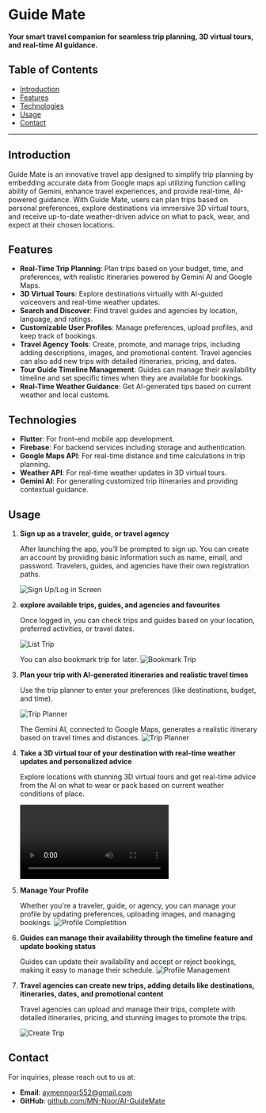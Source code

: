 # Guide Mate

**Your smart travel companion for seamless trip planning, 3D virtual tours, and real-time AI guidance.**

## Table of Contents
- [Introduction](#introduction)
- [Features](#features)
- [Technologies](#technologies)
- [Usage](#usage)
- [Contact](#contact)

---

## Introduction

Guide Mate is an innovative travel app designed to simplify trip planning by embedding accurate data from Google maps api utilizing function calling ability of Gemini, enhance travel experiences, and provide real-time, AI-powered guidance. With Guide Mate, users can plan trips based on personal preferences, explore destinations via immersive 3D virtual tours, and receive up-to-date weather-driven advice on what to pack, wear, and expect at their chosen locations.

## Features

- **Real-Time Trip Planning**: Plan trips based on your budget, time, and preferences, with realistic itineraries powered by Gemini AI and Google Maps.
- **3D Virtual Tours**: Explore destinations virtually with AI-guided voiceovers and real-time weather updates.
- **Search and Discover**: Find travel guides and agencies by location, language, and ratings.
- **Customizable User Profiles**: Manage preferences, upload profiles, and keep track of bookings.
- **Travel Agency Tools**: Create, promote, and manage trips, including adding descriptions, images, and promotional content. Travel agencies can also add new trips with detailed itineraries, pricing, and dates.
- **Tour Guide Timeline Management**: Guides can manage their availability timeline and set specific times when they are available for bookings.
- **Real-Time Weather Guidance**: Get AI-generated tips based on current weather and local customs.

## Technologies

- **Flutter**: For front-end mobile app development.
- **Firebase**: For backend services including storage and authentication.
- **Google Maps API**: For real-time distance and time calculations in trip planning.
- **Weather API**: For real-time weather updates in 3D virtual tours.
- **Gemini AI**: For generating customized trip itineraries and providing contextual guidance.

## Usage

1. **Sign up as a traveler, guide, or travel agency**
   
   After launching the app, you’ll be prompted to sign up. You can create an account by providing basic information such as name, email, and password. Travelers, guides, and agencies have their own registration paths. 

   ![Sign Up/Log in Screen](Media/Login.jpg)

2. **explore available trips, guides, and agencies and favourites**

   Once logged in, you can check trips and guides based on your location, preferred activities, or travel dates.

   ![List Trip](Media/List%20of%20trips.jpg)

    You can also bookmark trip for later.
   ![Bookmark Trip](Media/bookmark.jpg)

3. **Plan your trip with AI-generated itineraries and realistic travel times**

   Use the trip planner to enter your preferences (like destinations, budget, and time). 

   ![Trip Planner](Media/planForm.jpg)

   The Gemini AI, connected to Google Maps, generates a realistic itinerary based on travel times and distances.
   ![Trip Planner](Media/responce.jpg)


4. **Take a 3D virtual tour of your destination with real-time weather updates and personalized advice**

   Explore locations with stunning 3D virtual tours and get real-time advice from the AI on what to wear or pack based on current weather conditions of place.

   ![3D Virtual Tour](Media/OnlineGuide.mp4)
   

5. **Manage Your Profile**

   Whether you're a traveler, guide, or agency, you can manage your profile by updating preferences, uploading images, and managing bookings.
   ![Profile Completition](Media/profile.jpg)

6. **Guides can manage their availability through the timeline feature and update booking status**

   Guides can update their availability and accept or reject bookings, making it easy to manage their schedule.
    ![Profile Management](Media/edit%20Profile.jpg)

7. **Travel agencies can create new trips, adding details like destinations, itineraries, dates, and promotional content**

   Travel agencies can upload and manage their trips, complete with detailed itineraries, pricing, and stunning images to promote the trips.

   ![Create Trip](Media/addTrip.jpg)


## Contact

For inquiries, please reach out to us at:

- **Email**: [aymennoor552@gmail.com](mailto:aymennoor552@gmail.com)
- **GitHub**: [github.com/MN-Noor/AI-GuideMate](https://github.com/MN-Noor/AI-GuideMate)
